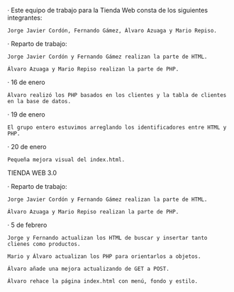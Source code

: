 · Este equipo de trabajo para la Tienda Web consta de los siguientes integrantes:

	Jorge Javier Cordón, Fernando Gámez, Álvaro Azuaga y Mario Repiso.


· Reparto de trabajo:

	Jorge Javier Cordón y Fernando Gámez realizan la parte de HTML.

	Álvaro Azuaga y Mario Repiso realizan la parte de PHP.


· 16 de enero

	Álvaro realizó los PHP basados en los clientes y la tabla de clientes en la base de datos.


· 19 de enero

	El grupo entero estuvimos arreglando los identificadores entre HTML y PHP.


· 20 de enero

	Pequeña mejora visual del index.html.

TIENDA WEB 3.0

· Reparto de trabajo:

	Jorge Javier Cordón y Fernando Gámez realizan la parte de HTML.

	Álvaro Azuaga y Mario Repiso realizan la parte de PHP.

· 5 de febrero

	Jorge y Fernando actualizan los HTML de buscar y insertar tanto clienes como productos.
	
	Mario y Álvaro actualizan los PHP para orientarlos a objetos.
	
	Álvaro añade una mejora actualizando de GET a POST.
	
	Álvaro rehace la página index.html con menú, fondo y estilo.
	
